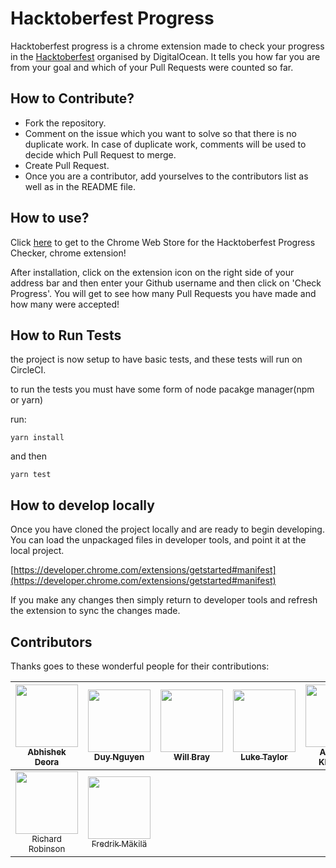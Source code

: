 # Hacktoberfest Progress
Hacktoberfest progress is a chrome extension made to check your progress in the [Hacktoberfest](https://hacktoberfest.digitalocean.com) organised by DigitalOcean. It tells you how far you are from your goal and which of your Pull Requests were counted so far.

## How to Contribute?

* Fork the repository.
* Comment on the issue which you want to solve so that there is no duplicate work. In case of duplicate work, comments will be used to decide which Pull Request to merge.
* Create Pull Request.
* Once you are a contributor, add yourselves to the contributors list as well as in the README file.

## How to use?

Click [here](https://chrome.google.com/webstore/detail/hacktoberfest-progress-ch/djpoekehoiafngfljnoihmbnckiegolf?hl=en) to get to the Chrome Web Store for the Hacktoberfest Progress Checker, chrome extension!

After installation, click on the extension icon on the right side of your address bar and then enter your Github username and then click on 'Check Progress'. You will get to see how many Pull Requests you have made and how many were accepted!

## How to Run Tests
the project is now setup to have basic tests, and these tests will run on CircleCI.

to run the tests you must have some form of node pacakge manager(npm or yarn)

run:
```
yarn install
```
and then
```
yarn test
```

## How to develop locally

Once you have cloned the project locally and are ready to begin developing. You can load the unpackaged files in developer tools, and point it at the local project.

[https://developer.chrome.com/extensions/getstarted#manifest](https://developer.chrome.com/extensions/getstarted#manifest)

If you make any changes then simply return to developer tools and refresh the extension to sync the changes made.

## Contributors

Thanks goes to these wonderful people for their contributions:

| [<img src="https://avatars3.githubusercontent.com/u/9638595?s=400&v=4" width="100px;"/><br /><sub>Abhishek Deora</sub>](https://github.com/adeora7/) | [<img src="https://avatars1.githubusercontent.com/u/3146916?s=400&v=4" width="100px;"/><br /><sub>Duy Nguyen</sub>](https://github.com/zuik) | [<img src="https://avatars0.githubusercontent.com/u/21180050?s=400&v=4" width="100px;"/><br /><sub>Will Bray</sub>](https://github.com/raindogg) | [<img src="https://avatars0.githubusercontent.com/u/5430873?s=400&v=4" width="100px;"/><br /><sub>Luke Taylor</sub>](https://github.com/lmcjt37) | [<img src="https://avatars3.githubusercontent.com/u/4543453?s=400&v=4" width="100px;"/><br /><sub>Andreas Kleinbub</sub>](https://github.com/ehnydeel) | [<img src="https://avatars3.githubusercontent.com/u/5253753?s=400&v=4" width="100px;"/><br /><sub>Bhavesh Gohel</sub>](https://github.com/bhaveshgohel) | [<img src="https://avatars3.githubusercontent.com/u/15846964?s=400&v=4" width="100px;"/><br /><sub>Rafael Klaessen</sub>](https://github.com/rafaelklaessen) |
| :---: | :---: | :---: | :---: | :--: | :--: | :--: |
| [<img src="https://avatars1.githubusercontent.com/u/499513?s=400&v=4" width="100px;"/><br /><sub>Richard Robinson</sub>](https://github.com/kincade71) | [<img src="https://avatars2.githubusercontent.com/u/3191489?v=4" width="100px;"/><br /><sub>Fredrik Mäkilä</sub>](https://github.com/GitHug) |
